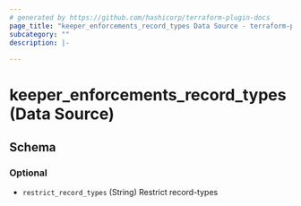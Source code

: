```yaml
---
# generated by https://github.com/hashicorp/terraform-plugin-docs
page_title: "keeper_enforcements_record_types Data Source - terraform-provider-keeper"
subcategory: ""
description: |-
  
---
```


# keeper_enforcements_record_types (Data Source)





<!-- schema generated by tfplugindocs -->
## Schema

### Optional

- `restrict_record_types` (String) Restrict record-types
